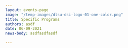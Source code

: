 ```yaml
---
layout: events-page
image: "/temp-images/dlsu-dsi-logo-01-one-color.png"
title: Specific Programs
authors: asdf
date: 06-09-2021
news-body: asdfasdfasdf

---
```

